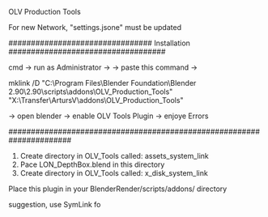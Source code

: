 OLV Production Tools



For new Network, "settings.jsone" must be updated


################################ Installation ###################################


cmd -> run as Administrator ->
-> paste this command ->

mklink /D "C:\Program Files\Blender Foundation\Blender 2.90\2.90\scripts\addons\OLV_Production_Tools" "X:\Transfer\ArtursV\addons\OLV_Production_Tools"

-> open blender -> enable OLV Tools Plugin -> enjoye Errors




######################################################################



1. Create directory in OLV_Tools called: assets_system_link
2. Pace LON_DepthBox.blend in this directory
3. Create directory in OLV_Tools called: x_disk_system_link

Place this plugin in your BlenderRender/scripts/addons/ directory


suggestion, use SymLink fo